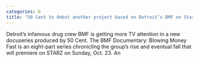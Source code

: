 ```yaml
---
categories: b
title: "50 Cent to debut another project based on Detroit’s BMF on Starz"
---
```


      
      

      
         
   Detroit’s infamous drug crew BMF is getting more TV attention in a new docuseries produced by 50 Cent. The BMF Documentary: Blowing Money Fast is an eight-part series chronicling the group’s rise and eventual fall that will premiere on STARZ on Sunday, Oct. 23. An